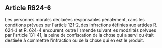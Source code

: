 Article R624-6
----
Les personnes morales déclarées responsables pénalement, dans les conditions
prévues par l'article 121-2, des infractions définies aux articles R. 624-3 et
R. 624-4 encourent, outre l'amende suivant les modalités prévues par l'article
131-41, la peine de confiscation de la chose qui a servi ou était destinée à
commettre l'infraction ou de la chose qui en est le produit.
